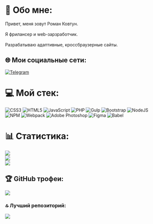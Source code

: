 # 💫 Обо мне:
Привет, меня зовут Роман Ковтун.<br><br>Я фрилансер и web-зарзработчик.<br><br>Разрабатываю адаптивные, кроссбраузерные сайты. 


## 🌐 Мои социальные сети:
[![Telegram](https://img.shields.io/badge/Telegram-000000?style=for-the-badge&logo=telegram&logoColor=white)](https://t.me/Arti_Set_Dev) 

# 💻 Мой стек:
![CSS3](https://img.shields.io/badge/css3-%231572B6.svg?style=for-the-badge&logo=css3&logoColor=white) ![HTML5](https://img.shields.io/badge/html5-%23E34F26.svg?style=for-the-badge&logo=html5&logoColor=white) ![JavaScript](https://img.shields.io/badge/javascript-%23323330.svg?style=for-the-badge&logo=javascript&logoColor=%23F7DF1E) ![PHP](https://img.shields.io/badge/php-%23777BB4.svg?style=for-the-badge&logo=php&logoColor=white) ![Gulp](https://img.shields.io/badge/GULP-%23CF4647.svg?style=for-the-badge&logo=gulp&logoColor=white) ![Bootstrap](https://img.shields.io/badge/bootstrap-%23563D7C.svg?style=for-the-badge&logo=bootstrap&logoColor=white) ![NodeJS](https://img.shields.io/badge/node.js-6DA55F?style=for-the-badge&logo=node.js&logoColor=white) ![NPM](https://img.shields.io/badge/NPM-%23000000.svg?style=for-the-badge&logo=npm&logoColor=white) ![Webpack](https://img.shields.io/badge/webpack-%238DD6F9.svg?style=for-the-badge&logo=webpack&logoColor=black) ![Adobe Photoshop](https://img.shields.io/badge/adobephotoshop-%2331A8FF.svg?style=for-the-badge&logo=adobephotoshop&logoColor=white) 	![Figma](https://img.shields.io/badge/figma-%23F24E1E.svg?style=for-the-badge&logo=figma&logoColor=white) ![Babel](https://img.shields.io/badge/Babel-F9DC3e?style=for-the-badge&logo=babel&logoColor=black)
# 📊 Статистика:
![](https://github-readme-stats.vercel.app/api?username=arti-set-dev&theme=dark&hide_border=false&include_all_commits=true&count_private=true)<br/>
![](https://github-readme-streak-stats.herokuapp.com/?user=arti-set-dev&theme=dark&hide_border=false)<br/>
![](https://github-readme-stats.vercel.app/api/top-langs/?username=arti-set-dev&theme=dark&hide_border=false&include_all_commits=true&count_private=true&layout=compact)

## 🏆 GitHub трофеи:
![](https://github-profile-trophy.vercel.app/?username=arti-set-dev&theme=radical&no-frame=false&no-bg=false&margin-w=4)

### 🔝 Лучший репозиторий:
![](https://github-contributor-stats.vercel.app/api?username=arti-set-dev&limit=5&theme=dark&combine_all_yearly_contributions=true)
